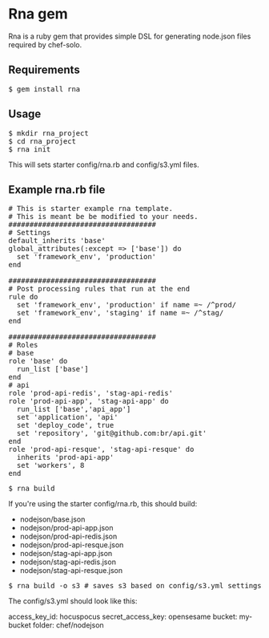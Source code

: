 Rna gem
===========

Rna is a ruby gem that provides simple DSL for generating node.json files required by chef-solo.

Requirements
------------

<pre>
$ gem install rna
</pre>

Usage
------------

<pre>
$ mkdir rna_project
$ cd rna_project
$ rna init
</pre>

This will sets starter config/rna.rb and config/s3.yml files.

Example rna.rb file
------------

<pre>
# This is starter example rna template.
# This is meant be be modified to your needs.
###################################
# Settings
default_inherits 'base'
global_attributes(:except => ['base']) do
  set 'framework_env', 'production'
end

###################################
# Post processing rules that run at the end
rule do
  set 'framework_env', 'production' if name =~ /^prod/
  set 'framework_env', 'staging' if name =~ /^stag/
end

###################################
# Roles
# base
role 'base' do
  run_list ['base']
end
# api
role 'prod-api-redis', 'stag-api-redis'
role 'prod-api-app', 'stag-api-app' do
  run_list ['base','api_app']
  set 'application', 'api'
  set 'deploy_code', true
  set 'repository', 'git@github.com:br/api.git'
end
role 'prod-api-resque', 'stag-api-resque' do
  inherits 'prod-api-app'
  set 'workers', 8
end
</pre>

<pre>
$ rna build
</pre>

If you're using the starter config/rna.rb, this should build:

* nodejson/base.json
* nodejson/prod-api-app.json
* nodejson/prod-api-redis.json
* nodejson/prod-api-resque.json
* nodejson/stag-api-app.json
* nodejson/stag-api-redis.json
* nodejson/stag-api-resque.json

<pre>
$ rna build -o s3 # saves s3 based on config/s3.yml settings
</pre>

The config/s3.yml should look like this:

access_key_id: hocuspocus
secret_access_key: opensesame
bucket: my-bucket
folder: chef/nodejson
